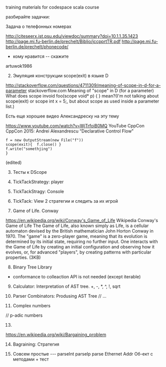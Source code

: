 training materials for codespace scala course

разбирайте задачки:

Задача о телефонных номерах 

http://citeseerx.ist.psu.edu/viewdoc/summary?doi=10.1.1.35.1423
http://page.mi.fu-berlin.de/prechelt/Biblio/jccpprtTR.pdf
http://page.mi.fu-berlin.de/prechelt/phonecode/

- кому нравится -- скажите

artuwok1986 

2.   Эмуляция  конструкции scope(exit) в  языке D

http://stackoverflow.com/questions/4711309/meaning-of-scope-in-d-for-a-parameter
 stackoverflow.com
Meaning of "scope" in D (for a parameter)
What does scope invoid foo(scope void* p) { } mean?(I'm not talking about scope(exit) or scope int x = 5;, but about scope as used inside a parameter list.) 
 
 
Есть еще хорошее видео Александреску на эту тему

https://www.youtube.com/watch?v=WjTrfoiB0MQ
 YouTube CppCon
CppCon 2015: Andrei Alexandrescu “Declarative Control Flow" 
 

 ```DScope {
f = new OutputStream(new File("f"))
 scope(exit){  f.close() }
f.write("somethjing")
}
```
(edited)

3.  Тесты к DScope

 
4. TickTackStrategy:  player

5. TickTackStragy:  Console

6. TickTack: View
  2 стратегии  и следить за их игрой

7.  Game of Life.  Conway

https://en.wikipedia.org/wiki/Conway's_Game_of_Life
 Wikipedia
Conway's Game of Life
The Game of Life, also known simply as Life, is a cellular automaton devised by the British mathematician John Horton Conway in 1970.
The "game" is a zero-player game, meaning that its evolution is determined by its initial state, requiring no further input. One interacts with the Game of Life by creating an initial configuration and observing how it evolves, or, for advanced "players", by creating patterns with particular properties. (3KB)


8.  Binary Tree Library

- conformance to colleaction API is not needed
(except iterable)

9.    Calculator:  Interpretation of AST tree.
   +, -, *, ^, !, sqrt

10.   Parser Combinators:  Produsing AST Tree
 // ...

11.  Complex numbers
  
 // p-adic numbers

13. 
  https://en.wikipedia.org/wiki/Bargaining_problem

14. Bagraining:  Стратегия

15. Совсем простые --- parseInt
                       parseIp
                       parse Ethernet Addr
  Oб-ект с методами + тест

